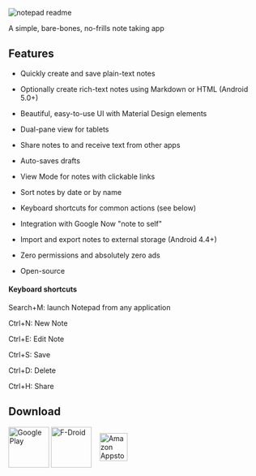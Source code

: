 ![notepad readme](https://user-images.githubusercontent.com/36028424/39695245-83b15cfc-521c-11e8-935c-c4a9cdcfbe90.png)

A simple, bare-bones, no-frills note taking app

## Features

* Quickly create and save plain-text notes

* Optionally create rich-text notes using Markdown or HTML (Android 5.0+)

* Beautiful, easy-to-use UI with Material Design elements

* Dual-pane view for tablets

* Share notes to and receive text from other apps

* Auto-saves drafts

* View Mode for notes with clickable links

* Sort notes by date or by name

* Keyboard shortcuts for common actions (see below)

* Integration with Google Now "note to self"

* Import and export notes to external storage (Android 4.4+)

* Zero permissions and absolutely zero ads

* Open-source

#### Keyboard shortcuts

Search+M: launch Notepad from any application

Ctrl+N: New Note

Ctrl+E: Edit Note

Ctrl+S: Save

Ctrl+D: Delete

Ctrl+H: Share

## Download

[<img src="https://play.google.com/intl/en_us/badges/images/generic/en_badge_web_generic.png"
      alt="Google Play"
      height="80"
      align="middle">](https://play.google.com/store/apps/details?id=com.farmerbb.notepad.old)
[<img src="https://fdroid.gitlab.io/artwork/badge/get-it-on.png"
      alt="F-Droid"
      height="80"
      align="middle">](https://f-droid.org/packages/com.farmerbb.notepad.old/)
&nbsp;&nbsp;&nbsp;[<img src="https://images-na.ssl-images-amazon.com/images/G/01/mobile-apps/devportal2/res/images/amazon-appstore-badge-english-black.png"
      alt="Amazon Appstore"
      height="55"
      align="middle">](https://www.amazon.com/Braden-Farmer-Notepad/dp/B00KZ79H3O/)
